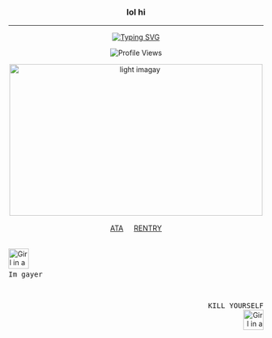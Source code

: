 <div class="markdown heading" dir="auto">
<h3 align="center" class="heading-element" dir="auto"> lol hi</h3>
<hr> </hr> 
<p align="center" dir="auto">
<a href="https://git.io/typing-svg"><img src="https://readme-typing-svg.herokuapp.com?font=Playfair+Display&weight=600&size=24&duration=2000&pause=300&color=233BFF&width=440&lines=Well%2C+I+know+you+lay+in+bed;Contemplating+your+own+death;Well%2C+just+look+at+what+you've+done;Don't+you+dare+forget+the+sun%2C+love." alt="Typing SVG" /></a>
</p>


 <p align="center">
  <img src="https://komarev.com/ghpvc/?username=corpsoil&color=lightgrey&abbreviated=true&style=plastic&label=PROFILE+VIEWS" alt="Profile Views" />
</p>


<div>
  <p align="center">
  <img src="https://i.pinimg.com/736x/33/17/90/331790c54d36cb3b7ad214526ca2700b.jpg" alt="light imagay"width="500" height="300">
    </div>
  <div>
    <p align="center">
  <a href="https://your-atabook-link.com" target="_blank">ATA</a>  ㅤ
  <a href="https://rentry.co/bloodcanvas" target="_blank">RENTRY</a>
</p>

  </p>
  <div>
 <br>
  <img src="https://static.wikia.nocookie.net/planetoftheapes/images/1/1f/Caesar_-_CE_%282%29.png/revision/latest?cb=20220402161204" alt="Girl in a jacket" width="40" height="40">
  
<kbd>
  <br>
  Im gayer
  <br>&nbsp;
</kbd>
</div>

<div align="right">
  <p>
    <kbd>
    <br>
    KILL YOURSELF
    <br>&nbsp;
  </kbd>
    <img src="https://static.wikia.nocookie.net/planetoftheapes/images/1/1f/Caesar_-_CE_%282%29.png/revision/latest?cb=20220402161204" alt="Girl in a jacket" width="40" height="40">
  </p>
</div>

<!---
VANISHING-REVERIES/VANISHING-REVERIES is a ✨ special ✨ repository because its `README.md` (this file) appears on your GitHub profile.
You can click the Preview link to take a look at your changes.
--->

